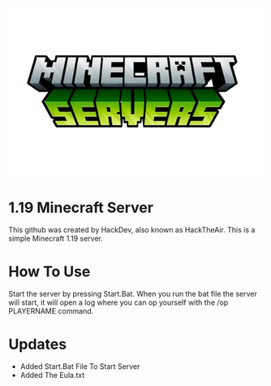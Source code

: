 ![Logo](Icon.png)
# 1.19 Minecraft Server
This github was created by HackDev, also known as HackTheAir.
This is a simple Minecraft 1.19 server.

# How To Use
Start the server by pressing Start.Bat. When you run the bat file the server will start, it will open a log where you can op yourself with the /op PLAYERNAME command.

# Updates
- Added Start.Bat File To Start Server
- Added The Eula.txt

